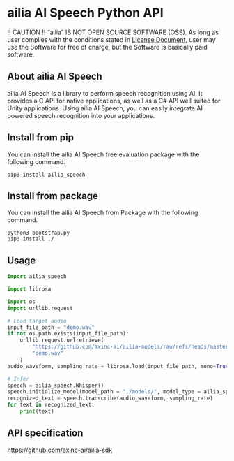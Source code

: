 # ailia AI Speech Python API

!! CAUTION !!
“ailia” IS NOT OPEN SOURCE SOFTWARE (OSS).
As long as user complies with the conditions stated in [License Document](https://ailia.ai/license/), user may use the Software for free of charge, but the Software is basically paid software.

## About ailia AI Speech

ailia AI Speech is a library to perform speech recognition using AI. It provides a C API for native applications, as well as a C# API well suited for Unity applications. Using ailia AI Speech, you can easily integrate AI powered speech recognition into your applications.

## Install from pip

You can install the ailia AI Speech free evaluation package with the following command.

```
pip3 install ailia_speech
```

## Install from package

You can install the ailia AI Speech from Package with the following command.

```
python3 bootstrap.py
pip3 install ./
```

## Usage

```python
import ailia_speech

import librosa

import os
import urllib.request

# Load target audio
input_file_path = "demo.wav"
if not os.path.exists(input_file_path):
	urllib.request.urlretrieve(
		"https://github.com/axinc-ai/ailia-models/raw/refs/heads/master/audio_processing/whisper/demo.wa",
		"demo.wav"
	)
audio_waveform, sampling_rate = librosa.load(input_file_path, mono=True)

# Infer
speech = ailia_speech.Whisper()
speech.initialize_model(model_path = "./models/", model_type = ailia_speech.AILIA_SPEECH_MODEL_TYPE_WHISPER_MULTILINGUAL_SMALL)
recognized_text = speech.transcribe(audio_waveform, sampling_rate)
for text in recognized_text:
	print(text)
```

## API specification

https://github.com/axinc-ai/ailia-sdk


